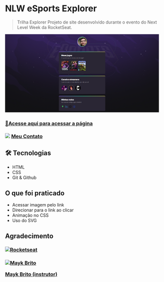 # NLW eSports Explorer
> Trilha Explorer
Projeto de site desenvolvido durante o evento do Next Level Week da RocketSeat.

![preview](./assets/preview.png)

### [🔗Acesse aqui para acessar a página](https://ngemir.github.io/NLW-Esport-Explorer/)
### <img src="https://cdn-icons-png.flaticon.com/128/747/747545.png" style="height: 20px"> [Meu Contato](https://linktr.ee/emirng)


## 🛠 Tecnologias
- HTML
- CSS
- Git & Github

## O que foi praticado
- Acessar imagem pelo link
- Direcionar para o link ao clicar
- Animação no CSS
- Uso do SVG



## Agradecimento
### [![Rocketseat](https://www.rocketseat.com.br/assets/logos/rocketseat.svg)](https://www.rocketseat.com.br/)

### [![Mayk Brito](https://avatars.githubusercontent.com/u/6643122?v=4) <br> <p>Mayk Brito (instrutor)</p>](https://github.com/maykbrito)
